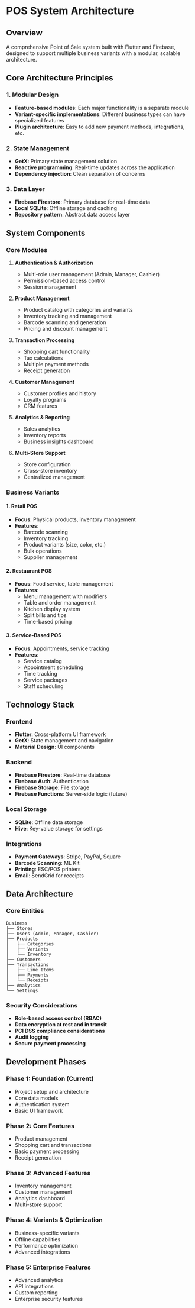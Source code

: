 # POS System Architecture

## Overview
A comprehensive Point of Sale system built with Flutter and Firebase, designed to support multiple business variants with a modular, scalable architecture.

## Core Architecture Principles

### 1. Modular Design
- **Feature-based modules**: Each major functionality is a separate module
- **Variant-specific implementations**: Different business types can have specialized features
- **Plugin architecture**: Easy to add new payment methods, integrations, etc.

### 2. State Management
- **GetX**: Primary state management solution
- **Reactive programming**: Real-time updates across the application
- **Dependency injection**: Clean separation of concerns

### 3. Data Layer
- **Firebase Firestore**: Primary database for real-time data
- **Local SQLite**: Offline storage and caching
- **Repository pattern**: Abstract data access layer

## System Components

### Core Modules
1. **Authentication & Authorization**
   - Multi-role user management (Admin, Manager, Cashier)
   - Permission-based access control
   - Session management

2. **Product Management**
   - Product catalog with categories and variants
   - Inventory tracking and management
   - Barcode scanning and generation
   - Pricing and discount management

3. **Transaction Processing**
   - Shopping cart functionality
   - Tax calculations
   - Multiple payment methods
   - Receipt generation

4. **Customer Management**
   - Customer profiles and history
   - Loyalty programs
   - CRM features

5. **Analytics & Reporting**
   - Sales analytics
   - Inventory reports
   - Business insights dashboard

6. **Multi-Store Support**
   - Store configuration
   - Cross-store inventory
   - Centralized management

### Business Variants

#### 1. Retail POS
- **Focus**: Physical products, inventory management
- **Features**: 
  - Barcode scanning
  - Inventory tracking
  - Product variants (size, color, etc.)
  - Bulk operations
  - Supplier management

#### 2. Restaurant POS
- **Focus**: Food service, table management
- **Features**:
  - Menu management with modifiers
  - Table and order management
  - Kitchen display system
  - Split bills and tips
  - Time-based pricing

#### 3. Service-Based POS
- **Focus**: Appointments, service tracking
- **Features**:
  - Service catalog
  - Appointment scheduling
  - Time tracking
  - Service packages
  - Staff scheduling

## Technology Stack

### Frontend
- **Flutter**: Cross-platform UI framework
- **GetX**: State management and navigation
- **Material Design**: UI components

### Backend
- **Firebase Firestore**: Real-time database
- **Firebase Auth**: Authentication
- **Firebase Storage**: File storage
- **Firebase Functions**: Server-side logic (future)

### Local Storage
- **SQLite**: Offline data storage
- **Hive**: Key-value storage for settings

### Integrations
- **Payment Gateways**: Stripe, PayPal, Square
- **Barcode Scanning**: ML Kit
- **Printing**: ESC/POS printers
- **Email**: SendGrid for receipts

## Data Architecture

### Core Entities
```
Business
├── Stores
├── Users (Admin, Manager, Cashier)
├── Products
│   ├── Categories
│   ├── Variants
│   └── Inventory
├── Customers
├── Transactions
│   ├── Line Items
│   ├── Payments
│   └── Receipts
├── Analytics
└── Settings
```

### Security Considerations
- **Role-based access control (RBAC)**
- **Data encryption at rest and in transit**
- **PCI DSS compliance considerations**
- **Audit logging**
- **Secure payment processing**

## Development Phases

### Phase 1: Foundation (Current)
- Project setup and architecture
- Core data models
- Authentication system
- Basic UI framework

### Phase 2: Core Features
- Product management
- Shopping cart and transactions
- Basic payment processing
- Receipt generation

### Phase 3: Advanced Features
- Inventory management
- Customer management
- Analytics dashboard
- Multi-store support

### Phase 4: Variants & Optimization
- Business-specific variants
- Offline capabilities
- Performance optimization
- Advanced integrations

### Phase 5: Enterprise Features
- Advanced analytics
- API integrations
- Custom reporting
- Enterprise security features
